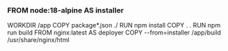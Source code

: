 ### FROM node:18-alpine AS installer
WORKDIR /app
COPY package*.json ./
RUN npm install 
COPY . .
RUN npm run build
FROM nginx:latest AS deployer
COPY --from=installer /app/build /usr/share/nginx/html
